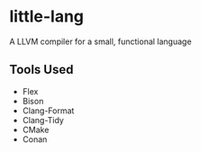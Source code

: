 # little-lang
A LLVM compiler for a small, functional language

## Tools Used
- Flex
- Bison
- Clang-Format
- Clang-Tidy
- CMake
- Conan
